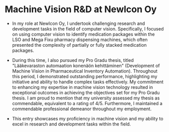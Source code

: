 # Machine Vision R&D at Newlcon Oy

- In my role at Newlcon Oy, I undertook challenging research and development tasks in the field of computer vision. Specifically, I focused on using computer vision to identify medication packages within the LSO and Mega Fixu pharmacy dispensing machines, which often presented the complexity of partially or fully stacked medication packages.

- During this time, I also pursued my Pro Gradu thesis, titled "Lääkevaraston automaation konenäön kehittäminen" (Development of Machine Vision in Pharmaceutical Inventory Automation). Throughout this period, I demonstrated outstanding performance, highlighting my initiative and ability to handle complex tasks effectively. My commitment to enhancing my expertise in machine vision technology resulted in exceptional outcomes in achieving the objectives set for my Pro Gradu thesis. I am proud to mention that my university assessed my thesis as commendable, equivalent to a rating of 4/5. Furthermore, I maintained a commendable professional demeanor throughout my employment.

- This entry showcases my proficiency in machine vision and my ability to excel in research and development tasks within the field.


